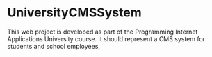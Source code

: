 # UniversityCMSSystem
This web project is developed as part of the Programming Internet Applications University course. It should represent a CMS system for students and school employees,
